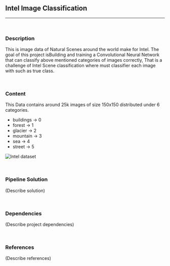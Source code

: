 ## Intel Image Classification
<hr>
<br>

### Description 

This is image data of Natural Scenes around the world make for Intel. The goal of this project isBuilding and training a Convolutional Neural Network that can classify above mentioned categories of images correctly, That is a challenge of Intel Scene classification where must classifier each image with such as true class.


<br>


### Content

This Data contains around 25k images of size 150x150 distributed under 6 categories.

* buildings -> 0
* forest -> 1
* glacier -> 2
* mountain -> 3
* sea -> 4
* street -> 5 



![Intel dataset](https://miro.medium.com/max/700/1*GauhLqkNIW89cFEpDKlWqw.png)



<br>



### Pipeline Solution 

 (Describe solution)
 
 
<br>



### Dependencies 


(Describe project dependencies) 


<br> 


### References

(Describe references) 
 
 
